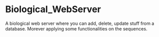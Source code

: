 # Biological_WebServer
A biological web server where you can add, delete, update stuff from a database. Morever applying some functionalities on the sequences.
